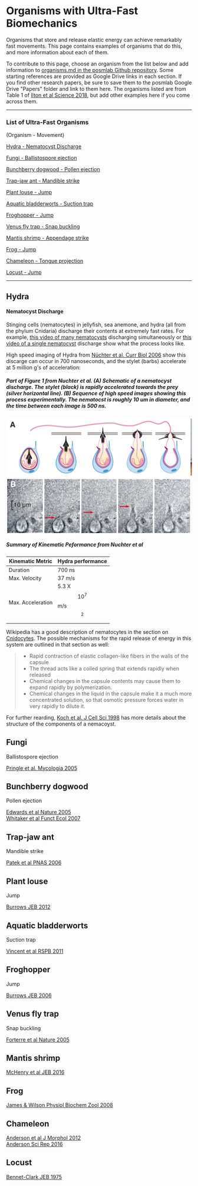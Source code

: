 # Organisms with Ultra-Fast Biomechanics

Organisms that store and release elastic energy can achieve remarkably fast movements. This page contains examples of organisms that do this, and more information about each of them. 

To contribute to this page, choose an organism from the list below and add information to [organisms.md in the posmlab Github repository](https://github.com/posmlab/getting-started/organisms.md). Some starting references are provided as Google Drive links in each section. If you find other research papers, be sure to save them to the posmlab Google Drive "Papers" folder and link to them here. The organisms listed are from Table 1 of [Ilton et al Science 2018](https://drive.google.com/open?id=1uo5F2MfkcKfCjjJiLNwWVN3OzWN_OLh7), but add other examples here if you come across them.


-------------------

### List of Ultra-Fast Organisms
(Organism - Movement)

[Hydra - Nematocyst Discharge](#hydra)

[Fungi - Ballistospore ejection](#fungi)

[Bunchberry dogwood - Pollen ejection](#bunchberry-dogwood)

[Trap-jaw ant - Mandible strike](#trap-jaw-ant)

[Plant louse - Jump](#plant-louse) 

[Aquatic bladderworts - Suction trap](#aquatic-bladderworts)

[Froghopper - Jump](#froghopper)

[Venus fly trap - Snap buckling](#venus-fly-trap)

[Mantis shrimp - Appendage strike](#mantis-shrimp)

[Frog - Jump](#frog)

[Chameleon - Tongue projection](#chameleon)

[Locust - Jump](#locust)

-----------------

## Hydra
#### Nematocyst Discharge

Stinging cells (nematocytes) in jellyfish, sea anemone, and hydra (all from the phylum Cnidaria) discharge their contents at extremely fast rates.  For example, [this video of many nematocysts](https://www.youtube.com/watch?v=6zJiBc_N1Zk) discharging simultaneously or [this video of a single nematocyst](https://www.smithsonianmag.com/videos/category/science/nematocyst-discharge/) discharge show what the process looks like.

High speed imaging of Hydra from 
[Nüchter et al. Curr Biol 2006](https://drive.google.com/open?id=1CFU_P5xovp63FzKKlri6c5yTNwNzjeBO) show this discarge can occur in 700 nanoseconds, and the stylet (barbs) accelerate at 5 million g's of acceleration:

##### Part of Figure 1 from Nuchter et al. (A) Schematic of a nematocyst discharge. The stylet (black) is rapidly accelerated towards the prey (silver horizontal line). (B) Sequence of high speed images showing this process experimentally. The nematocst is roughly 10 um in diameter, and the time between each image is 500 ns. 
![Nemacocyst discharge from Nuchter Fig 1](images/Nuchter-Fig1.png)


##### Summary of Kinematic Peformance from Nuchter et al

| Kinematic Metric | Hydra performance |
| -------- | ------- |
| Duration | 700 ns |
| Max. Velocity | 37 m/s |
| Max. Acceleration | 5.3 X $$10^7$$ m/s$$^2$$ | 



Wikipedia has a good description of nematocytes in the section on [Cnidocytes](https://en.wikipedia.org/wiki/Cnidaria#Cnidocytes). The possible mechanisms  for the rapid release of energy in this system are outlined in that section as well:

> + Rapid contraction of elastic collagen-like fibers in the walls of the capsule
> + The thread acts like a coiled spring that extends rapidly when released
> + Chemical changes in the capsule contents may cause them to expand rapidly by polymerization.
> + Chemical changes in the liquid in the capsule make it a much more concentrated solution, so that osmotic pressure forces water in very rapidly to dilute it.

 For further rearding, [Koch et al. J Cell Sci 1998](https://drive.google.com/open?id=1FDeOC1uCXSm3mZ_uhf2bb_3b2A58FMAT) has more details about the structure of the components of a nemacoyst. 

## Fungi
Ballistospore ejection

[Pringle et al. Mycologia 2005](https://drive.google.com/open?id=1l61XLYrZkQ6vT2PlwgRzD-ZIDDHwxxYm)

## Bunchberry dogwood
Pollen ejection

[Edwards et al Nature 2005](https://drive.google.com/open?id=1mhsZLLmR3mQ6wnW22S2vXWh6pQbb_hfK) <br> [Whitaker et al Funct Ecol 2007](https://drive.google.com/open?id=1aDwN8sZAc_1h2zxtPX4dvLuHWyw_RZUB)

## Trap-jaw ant
Mandible strike

[Patek et al PNAS 2006](https://drive.google.com/open?id=1vitWKvYV8MkGgrC_HdBtFfyfihexE0kF)

## Plant louse
Jump 

[Burrows JEB 2012](https://drive.google.com/open?id=13JHzVvbg-OZJOg0LRv6u5-BCOK8px6Ir)

## Aquatic bladderworts
Suction trap

[Vincent et al RSPB 2011](https://drive.google.com/open?id=1SgE97uRu5DxZeXFkE-0ApP1m1lzzCHET)

## Froghopper
Jump

[Burrows JEB 2006](https://drive.google.com/open?id=1j83P4jAcKa1akytmNG4rzPhvCoZ2iOOA)


## Venus fly trap
Snap buckling

[Forterre et al Nature 2005](https://drive.google.com/open?id=18SA4m-iTxUsy19nOkHbWvtjY7VU2YxwH)

## Mantis shrimp
[McHenry et al JEB 2016](https://drive.google.com/open?id=1Y5uxVJzTMgKkaeD1xNOcufjjhUctAL1x)

## Frog
[James & Wilson Physiol Biochem Zool 2008](https://drive.google.com/open?id=1BvS-jnoicHjvtprCz7V4ZLBa01cu542w)

## Chameleon
[Anderson et al J Morphol 2012](https://drive.google.com/open?id=1VKMf49Xl4_XlBKxAQmxxGHzvIq1m56-U) <br> [Anderson Sci Rep 2016](https://drive.google.com/open?id=1A-XAujYMwi23TNvkPLqYx04nTIUPkjOR)

## Locust
[Bennet-Clark JEB 1975](https://drive.google.com/open?id=1upOETTQ-CMrtJNOhR4sjUZQq8G15k1pN)

